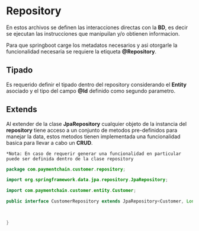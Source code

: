 # Repository

En estos archivos se definen las interacciones directas con la **BD**, es decir se ejecutan las instrucciones que manipuilan y/o obtienen informacion.  

Para que springboot carge los metadatos necesarios y asi otorgarle la funcionalidad necesaria se requiere la etiqueta **@Repository**.  

## Tipado

Es requerido definir el tipado dentro del repository considerando el **Entity** asociado y el tipo del campo **@Id** definido como segundo parametro.  

## Extends

Al extender de la clase **JpaRepository** cualquier objeto de la instancia del **repository** tiene acceso a un conjunto de metodos pre-definidos para manejar la data, estos metodos tienen implementada una funcionalidad basica para llevar a cabo un **CRUD**.  

`*Nota: En caso de requerir generar una funcionalidad en particular puede ser definida dentro de la clase repository`

~~~java
package com.paymentchain.customer.repository;

import org.springframework.data.jpa.repository.JpaRepository;

import com.paymentchain.customer.entity.Customer;

public interface CustomerRepository extends JpaRepository<Customer, Long> {

    

}

~~~
